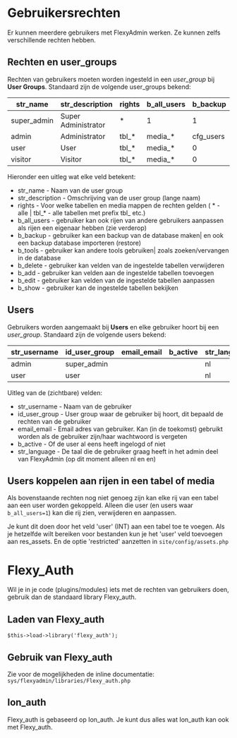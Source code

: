 # Gebruikersrechten

Er kunnen meerdere gebruikers met FlexyAdmin werken. Ze kunnen zelfs verschillende rechten hebben.

## Rechten en user_groups

Rechten van gebruikers moeten worden ingesteld in een _user_group_ bij **User Groups**. Standaard zijn de volgende user_groups bekend:

str_name    |str_description      |rights                   |b_all_users  |b_backup |b_tools  |b_delete |b_add  |b_edit |b_show
------------|---------------------|-------------------------|-------------|---------|---------|---------|-------|-------|------
super_admin |Super Administrator  |*                        |1            |1        |1        |1        |1      |1      |1
admin       |Administrator        |tbl_*|media_*|cfg_users  |0            |1        |1        |1        |1      |1      |1
user        |User                 |tbl_*|media_*            |0            |0        |0        |1        |1      |1      |1
visitor     |Visitor              |tbl_*|media_*            |0            |0        |0        |0        |0      |0      |0

Hieronder een uitleg wat elke veld betekent:

- str_name - Naam van de user group
- str_description - Omschrijving van de user group (lange naam)
- rights - Voor welke tabellen en media mappen de rechten gelden ( * - alle | tbl_* - alle tabellen met prefix tbl_ etc.)
- b_all_users - gebruiker kan ook rijen van andere gebruikers aanpassen als rijen een eigenaar hebben (zie verderop)
- b_backup - gebruiker kan een backup van de database maken| en ook een backup database importeren (restore)
- b_tools - gebruiker kan andere tools gebruiken| zoals zoeken/vervangen in de database
- b_delete - gebruiker kan velden van de ingestelde tabellen verwijderen
- b_add - gebruiker kan velden aan de ingestelde tabellen toevoegen
- b_edit - gebruiker kan velden van de ingestelde tabellen aanpassen
- b_show - gebruiker kan de ingestelde tabellen bekijken

## Users

Gebruikers worden aangemaakt bij **Users** en elke gebruiker hoort bij een _user_group_.
Standaard zijn de volgende users bekend:

str_username  |id_user_group  |email_email  |b_active|str_language 
--------------|---------------|-------------|--------|-------------
admin         |super_admin    |             |        |nl           
user          |user           |             |        |nl           

Uitleg van de (zichtbare) velden:

- str_username - Naam van de gebruiker
- id_user_group - User group waar de gebruiker bij hoort, dit bepaald de rechten van de gebruiker
- email_email - Email adres van gebruiker. Kan (in de toekomst) gebruikt worden als de gebruiker zijn/haar wachtwoord is vergeten
- b_active - Of de user al eens heeft ingelogd of niet
- str_language - De taal die de gebruiker graag heeft in het admin deel van FlexyAdmin (op dit moment alleen nl en en)

## Users koppelen aan rijen in een tabel of media

Als bovenstaande rechten nog niet genoeg zijn kan elke rij van een tabel aan een user worden gekoppeld.
Alleen die user (en users waar `b_all_users=1`) kan die rij zien, verwijderen en aanpassen.

Je kunt dit doen door het veld 'user' (INT) aan een tabel toe te voegen.
Als je hetzelfde wilt bereiken voor bestanden kun je het 'user' veld toevoegen aan res_assets. En de optie 'restricted' aanzetten in `site/config/assets.php`


# Flexy_Auth

Wil je in je code (plugins/modules) iets met de rechten van gebruikers doen, gebruik dan de standaard library Flexy_auth.

## Laden van Flexy_auth

`$this->load->library('flexy_auth');`

## Gebruik van Flexy_auth

Zie voor de mogelijkheden de inline documentatie: `sys/flexyadmin/libraries/Flexy_auth.php`

## Ion_auth

Flexy_auth is gebaseerd op Ion_auth.
Je kunt dus alles wat Ion_auth kan ook met Flexy_auth.
